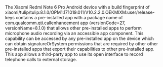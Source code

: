 The Xiaomi Redmi Note 6 Pro Android device with a build fingerprint of xiaomi/tulip/tulip:8.1.0/OPM1.171019.011/V10.2.2.0.OEKMIXM:user/release-keys contains a pre-installed app with a package name of com.qualcomm.qti.callenhancement app (versionCode=27, versionName=8.1.0) that allows other pre-installed apps to perform microphone audio recording via an accessible app component. This capability can be accessed by any pre-installed app on the device which can obtain signatureOrSystem permissions that are required by other other pre-installed apps that export their capabilities to other pre-installed app. This app allows a third-party app to use its open interface to record telephone calls to external storage.